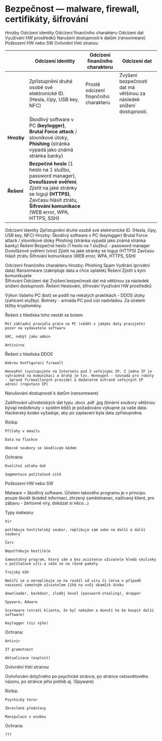 # Bezpečnost — malware, firewall, certifikáty, šifrování
Hrozby
    Odcizení identity
    Odcizení finančního charakteru
    Odcizení dat
    Využívání HW prostředků
    Narušení dostupnosti k datům (ransomware)
    Poškození HW nebo SW
    Ovlivnění třetí stranou

||  Odcizení identity| Odcizení finančního charakteru | Odcizení dat |
|-|--|--|--|
||Zpřístupnění druhé osobě své elektronické ID. (Hesla, čipy, USB key, NFC)|Prostě odcizení finančního charakteru|Zvýšení bezpečnosti dat má většinou za následek snížení dostupnosti. |
|**Hrozby**|Škodlivý software v PC **(keylogger)**, **Brutal Force attack** / slovníkové útoky, **Phishing** (stránka vypadá jako známá stránka banky)
|**Řešení**| **Bezpečné heslo** (1 heslo na 1 službu, password manager), **Dvoufázové ověření**, Zjistit na jaké stránky se loguji **(HTTPS)**, Zavčasu hlásit ztrátu, **Šifrování komunikace** (WEB error, WPA, HTTPS, SSH)  


Odcizení identity
Zpřístupnění druhé osobě své elektronické ID. (Hesla, čipy, USB key, NFC)
Hrozby:
    Škodlivý software v PC (keylogger)
    Brutal Force attack / slovníkové útoky
    Phishing (stránka vypadá jako známá stránka banky)
Řešení
    Bezpečné heslo (1 heslo na 1 službu) - password manager  
    Dvoufázové ověření (více)
    Zjistit na jaké stránky se loguji (HTTPS)
    Zavčasu hlásit ztrátu
    Šifrování komunikace (WEB error, WPA, HTTPS, SSH)  


Odcizení finančního charakteru
Hrozby:
    Phishing
    Spam
    Vydírání (privátní data)
    Ransomware (zakriptuje data a chce úplatek)
Řešení
    Zjistit s kým komunikujete  
    Šifrování
Odcizení dat
Zvýšení bezpečnosti dat má většinou za následek snížení dostupnosti.
Řešení
    Heslování, šífrování
Využívání HW prostředků

Výkon Vašeho PC (bot) se podílí na nekalých praktikách - DDOS útoky (zahlcení služby). Botnety - armáda PC pod cizí nadvládou. Za účelem těžby kryptoměny.

Řešení z hlediska toho nestát se botem

    Mít základní pravidla práce na PC (vědět s jakými daty pracujete) pozor na vydavatele softwaru

    UAC, nebýt jako admin

    Antivirus

Řešení z hlediska DDOS

    Dobrou konfigurací firewall

    HoneyPot (vystupujete na Internetu pod 2 veřejnými IP. Z jedna IP je vyhrazená na komunikaci a druhá je tzv. Honeypot - návnada pro roboty - úpravě firewallových pravidel a dodatečné ochraně veřejných IP adres) (reputace IP)



Narušování dostupnosti k datům (ransomware)

Zašifrování uživatelských dat typu .docx .pdf .jpg (binární soubory většinou bývají nedotknuty = systém běží) je požadováno výkupné za vaše data. Hackerský kodex vyžaduje, aby po zaplacení byla data zpřístupněna.

Rizika:

    Přílohy v emailu

    Data na flashce

    Obecně soubory se škodlivým kódem

Ochrana:

    Kvalitní záloha dat

    Segmentace počítačové sítě



Poškození HW nebo SW

Malware = škodlivý software. Účelem takového programu je v principu pouze škodit (krádež informací, zhrzený zaměstnanec, naštvaný klient, pro zábavu - žertovné viry, dokázat si něco...)

Typy malwaru:

    Vir  

    potřebuje hostitelský soubor, replikuje sám sebe na další a další soubory

    Červ

    Nepotřebuje hostitele

    Samostatný program, který sám a bez asistence uživatele hledá skulinky v počítačové síti a váže se na různé pakety

    Trojský kůň

    Nešíří se a nereplikuje se na rozdíl od viru či červa v případě nasazení samotným uživatelem číhá na svůj okamžik útoku

    downloader, backdoor, zloděj hesel (password-stealing), dropper

    Spyware, Adware

    Scareware (straší klienta, že byl nakažen a donutí ho ke koupit další software)

    Keylogger (viz výše)

Ochrana:

    Antivir

    IT gramotnost

    Aktualizace (exploit)



Ovlivnění třetí stranou

Ovlivňování dotyčného po psychické stránce, po stránce celosvětového názoru, po stránce jeho potřeb aj. (Spyware)

Rizika:

    Psychický teror

    Zkreslené představy

    Manipulace s osobou

Ochrana:

    ???
